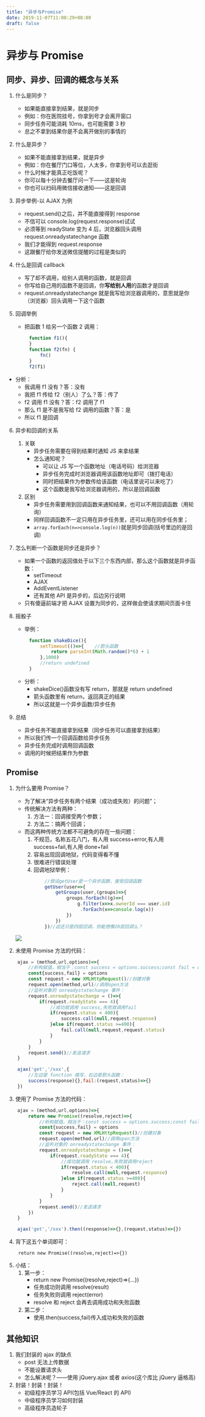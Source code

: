 ```yaml
---
title: "异步与Promise"
date: 2019-11-07T11:00:29+08:00
draft: false
---
```


# 异步与 Promise

## 同步、异步、回调的概念与关系

1. 什么是同步？

   - 如果能直接拿到结果，就是同步
   - 例如：你在医院挂号，你拿到号才会离开窗口
   - 同步任务可能消耗 10ms，也可能需要 3 秒
   - 总之不拿到结果你是不会离开做别的事情的

2. 什么是异步？

   - 如果不能直接拿到结果，就是异步
   - 例如：你在餐厅门口等位，人太多，你拿到号可以去逛街
   - 什么时候才能真正吃饭呢？
   - 你可以每十分钟去餐厅问一下——这是轮询
   - 你也可以扫码用微信接收通知——这是回调

3. 异步举例-以 AJAX 为例

   - request.send()之后，并不能直接得到 response
   - 不信可以 console.log(request.response)试试
   - 必须等到 readyState 变为 4 后，浏览器回头调用 request.onreadystatechange 函数
   - 我们才能得到 request.response
   - 这跟餐厅给你发送微信提醒的过程是类似的

4. 什么是回调 callback

   - 写了却不调用，给别人调用的函数，就是回调
   - 你写给自己用的函数不是回调，你**写给别人用**的函数才是回调
   - request.onreadystatechange 就是我写给浏览器调用的，意思就是你（浏览器）回头调用一下这个函数

5. 回调举例

   - 把函数 1 给另一个函数 2 调用：

   ```javaScript
        function f1(){
        }
        function f2(fn) {
            fn()
        }
        f2(f1)
   ```

- 分析：
  - 我调用 f1 没有？答：没有
  - 我把 f1 传给 f2（别人）了么？答：传了
  - f2 调用 f1 没有？答：f2 调用了 f1
  - 那么 f1 是不是我写给 f2 调用的函数？答：是
  - 所以 f1 是回调

6. 异步和回调的关系

   1. 关联
      - 异步任务需要在得到结果时通知 JS 来拿结果
      - 怎么通知呢？
        - 可以让 JS 写一个函数地址（电话号码）给浏览器
        - 异步任务完成时浏览器调用该函数地址即可（拨打电话）
        - 同时把结果作为参数传给该函数（电话里说可以来吃了）
        - 这个函数是我写给浏览器调用的，所以是回调函数
   2. 区别
      - 异步任务需要用到回调函数来通知结果，也可以不用回调函数（用轮询）
      - 同样回调函数不一定只用在异步任务里，还可以用在同步任务里；
      - `array.forEach(n=>console.log(n))`就是同步回调(括号里边的是回调)

7. 怎么判断一个函数是同步还是异步？

   - 如果一个函数的返回值处于以下三个东西内部，那么这个函数就是异步函数：
     - setTimeout
     - AJAX
     - AddEventListener
     - 还有其他 API 是异步的，后边另行说明
   - 只有傻逼前端才把 AJAX 设置为同步的，这样做会使请求期间页面卡住

8. 摇骰子

   - 举例：

   ```javaScript
        function shakeDice(){
            setTimeout(()=>{    //箭头函数
                return parseInt(Math.random()*6) + 1
            },1000)
            //return undefined
        }
   ```

   - 分析：
     - shakeDice()函数没有写 return，那就是 return undefined
     - 箭头函数里有 return，返回真正的结果
     - 所以这就是一个异步函数/异步任务

9. 总结
   - 异步任务不能直接拿到结果（同步任务可以直接拿到结果）
   - 所以我们传一个回调函数给异步任务
   - 异步任务完成时调用回调函数
   - 调用的时候把结果作为参数

## Promise

1. 为什么要用 Promise？

   - 为了解决“异步任务有两个结果（成功或失败）的问题”；
   - 传统解决方法有两种：
     1. 方法一：回调接受两个参数；
     2. 方法二：搞两个回调；
   - 而这两种传统方法都不可避免的存在一些问题：
     1. 不规范，名称五花八门，有人用 success+error,有人用 success+fail,有人用 done+fail
     2. 容易出现回调地狱，代码变得看不懂
     3. 很难进行错误处理
     4. 回调地狱举例：
        ```javaScript
            //假设getUser是一个异步函数，接受回调函数
            getUser(user=>{
                getGroups(user,(groups)=>{
                    groups.forEach((g)=>{
                        g.filter(x=>x.ownerId === user.id)
                         .forEach(x=>console.log(x))
                    })
                })
            })//这还只是四层回调，你能想像20层回调么？
        ```

   ![](../../images/bodongquan.png)

2. 未使用 Promise 方法的代码：

```javaScript
    ajax = (method,url,options)=>{
        //析构赋值，相当于：const success = options.success;const fail = options.fail;
        const{success,fail} = options
        const request = new XMLHttpRequest()//创建对象
        request.open(method,url)//调用open方法
        //监听对象的 onreadystatechange 事件：
        request.onreadystatechange = ()=>{
            if(request.readyState === 4){
                //成功就调用 success,失败就调用fail
                if(request.status < 400){
                    success.call(null,request.response)
                }else if(request.status >=400){
                    fail.call(null,request,request.status)
                }
            }
        }
        request.send()//发送请求
    }

    ajax('get','/xxx',{
        //左边是 function 缩写，右边是箭头函数：
        success(response){},fail:(request,status)=>{}
    })
```

3. 使用了 Promise 方法的代码：

```javaScript
    ajax = (method,url,options)=>{
        return new Promise((resolve,reject)=>{
            //析构赋值，相当于：const success = options.success;const fail = options.fail;
            const{success,fail} = options
            const request = new XMLHttpRequest()//创建对象
            request.open(method,url)//调用open方法
            //监听对象的 onreadystatechange 事件：
            request.onreadystatechange = ()=>{
                if(request.readyState === 4){
                    //成功就调用 resolve,失败就调用reject
                    if(request.status < 400){
                        resolve.call(null,request.response)
                    }else if(request.status >=400){
                        reject.call(null,request)
                    }
                }
            }
            request.send()//发送请求
        })
    }

    ajax('get','/xxx').then((response)=>{},(request,status)=>{})
```

4. 背下这五个单词即可：
   ```
    return new Promise((resolve,reject)=>{})
   ```
5. 小结：
   1. 第一步：
      - return new Promise((resolve,reject)=>{...})
      - 任务成功则调用 resolve(result)
      - 任务失败则调用 reject(error)
      - resolve 和 reject 会再去调用成功和失败函数
   2. 第二步：
      - 使用.then(success,fail)传入成功和失败的函数

## 其他知识

1. 我们封装的 ajax 的缺点
   - post 无法上传数据
   - 不能设置请求头
   - 怎么解决呢？——使用 jQuery.ajax 或者 axios(这个库比 jQuery 逼格高)
2. 封装！封装！封装！
   - 初级程序员学习 API(包括 Vue/React 的 API)
   - 中级程序员学习如何封装
   - 高级程序员造轮子
